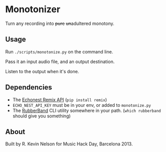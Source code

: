 Monotonizer
===========

Turn any recording into ~~pure~~ ~~un~~adultered monotony.

Usage
-----

Run `./scripts/monotonize.py` on the command line.

Pass it an input audio file, and an output destination.

Listen to the output when it's done.

Dependencies
------------

* The [Echonest Remix API](http://echonest.github.io/remix/) (`pip install remix`)
* `ECHO_NEST_API_KEY` must be in your env, or added to `monotonize.py`
* The [RubberBand](http://www.breakfastquay.com/rubberband/) CLI utility somewhere in your path. (`which rubberband` should give you something)

About
-----

Built by R. Kevin Nelson for Music Hack Day, Barcelona 2013.
